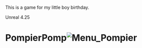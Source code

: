 This is a game for my little boy birthday.

Unreal 4.25

# PompierPomp![Menu_Pompier](https://user-images.githubusercontent.com/22080463/187019075-3304bd83-adf0-41fe-a23b-be0098b60b37.png)
